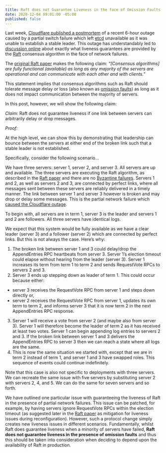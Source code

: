 ```yaml
---
title: Raft does not Guarantee Liveness in the face of Omission Faults.
date: 2020-12-04 09:01:00 -05:00
published: false
---
```


Last week, [Cloudflare published a postmortem](https://blog.cloudflare.com/a-byzantine-failure-in-the-real-world/) of a recent 6-hour outage caused by a partial switch failure which left [etcd](https://etcd.io) unavailable as it was unable to establish a stable leader. This outage has understandably led to [discussion online](https://twitter.com/heidiann360/status/1332711011451867139) about exactly what liveness guarantees are provided by the [Raft](https://raft.github.io) consensus algorithm in the face of network failures.

The [original Raft paper](https://raft.github.io/raft.pdf) makes the following claim:
*“[Consensus algorithms] are fully functional (available) as long as any majority of the servers are operational and can communicate with each other and with clients.”*

This statement implies that consensus algorithms such as Raft should tolerate message delay or loss (also known as [omission faults](https://decentralizedthoughts.github.io/2019-06-07-modeling-the-adversary/)) as long as it does not impact communication between the majority of servers.

In this post, however, we will show the following claim:

*Claim:* Raft does not guarantee liveness if one link between servers can arbitrarily delay or drop messages.

*Proof:*

At the high level, we can show this by demonstrating that leadership can bounce between the servers at either end of the broken link such that a stable leader is not established.

Specifically, consider the following scenario...

We have three servers: server 1, server 2, and server 3. All servers are up and available. The three servers are executing the Raft algorithm, as described in the [Raft paper](https://raft.github.io/raft.pdf) and there are no [Byzantine failures](https://decentralizedthoughts.github.io/2019-06-07-modeling-the-adversary/). Servers 1 and 2, as well as servers 2 and 3, are connected by perfect links, where all messages sent between these servers are reliably delivered in a timely manner. The link between server 1 and server 3 however is broken and may drop or delay some messages. This is the partial network failure which [caused the Cloudflare outage](https://blog.cloudflare.com/a-byzantine-failure-in-the-real-world/).

To begin with, all servers are in term 1, server 3 is the leader and servers 1 and 2 are followers. All three servers have identical logs.

We expect that this system would be fully available as we have a clear leader (server 3) and a follower (server 2) which are connected by perfect links. But this is not always the case. Here’s why: 

1. The broken link between server 1 and 3 could delay/drop the AppendEntries RPC heartbeats from server 3. Server 1’s election timeout could elapse without hearing from the leader (server 3).
Server 1 increases its term from term 1 to term 2 and sends RequestVote RPCs to servers 2 and 3.
2. Server 3 ends up stepping down as leader of term 1. This could occur because either:
  * server 3 receives the RequestVote RPC from server 1 and steps down directly or,
  * server 2 receives the RequestVote RPC from server 1, updates its own term to term 2, and informs server 3 that it is now term 2 in the next AppendEntries RPC response.
3. Server 1 will receive a vote from server 2 (and maybe also from server 3). Server 1 will therefore become the leader of term 2 as it has received at least two votes. Server 1 can begin appending log entries to servers 2 and 3. If the broken link between server 1 and 3 delivers the AppendEntries RPC to server 3 then we can reach a state where all logs are the same.
4. This is now the same situation we started with, except that we are in term 2 instead of term 1, and server 1 and 3 have swapped roles. This sequence of events could continue indefinitely.

Note that this case is also not specific to deployments with three servers. We can recreate the same issue with five servers by substituting server 2 with servers 2, 4, and 5. We can do the same for seven servers and so forth.

We have outlined one particular issue with guaranteeing the liveness of Raft in the presence of partial network failures. This issue can be patched, for example, by having servers ignore RequestVote RPCs within the election timeout (as suggested later in the [Raft paper](https://raft.github.io/raft.pdf) as mitigation for liveness issues during reconfiguration). However, such a protocol change simply creates new liveness issues in different scenarios. Fundamentally, whilst Raft does guarantee liveness when a minority of servers have failed, **Raft does not guarantee liveness in the presence of omission faults** and thus this should be taken into consideration when deciding to depend upon the availability of Raft in production.
